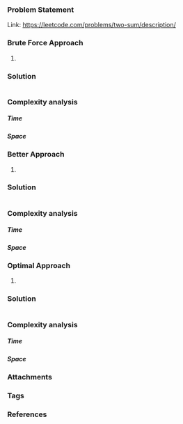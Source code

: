 ### Problem Statement

Link: https://leetcode.com/problems/two-sum/description/

### Brute Force Approach
1. 

### Solution
```java
```

### Complexity analysis
##### Time

##### Space

### Better Approach
1. 

### Solution
```java
```

### Complexity analysis
##### Time

##### Space

### Optimal Approach
1. 

### Solution
```java
```

### Complexity analysis
##### Time

##### Space

### Attachments


### Tags


### References